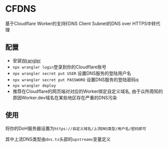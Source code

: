 # CFDNS
基于Cloudflare Worker的支持EDNS Client Subnet的DNS over HTTPS中转代理

## 配置
- 安装[Wrangler](https://developers.cloudflare.com/workers/wrangler/install-and-update/)
- ``npx wrangler login``登录到你的Cloudflare账号
- ``npx wrangler secret put USER`` 设置DNS服务的登陆用户名
- ``npx wrangler secret put PASSWORD`` 设置DNS服务的登陆密码q
- ``npx wrangler deploy``
- 推荐在Cloudflare的网页端对对应的Worker绑定自定义域名, 由于众所周知的原因Worker.dev域名在某些地区存在严重的DNS污染


## 使用
将你的DoH服务器设置为``https://自定义域名/上流DNS类型/用户名/密码即可``

其中上流DNS类型由`dns.ts`头部的`upstreams`变量定义